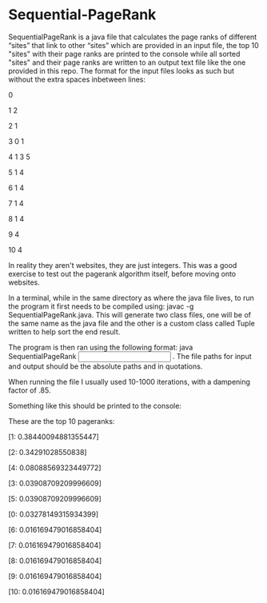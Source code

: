 # Sequential-PageRank


SequentialPageRank is a java file that calculates the page ranks of different “sites” that link to other “sites” which are provided in an input file, the top 10 "sites" with their page ranks are printed to the console while all sorted "sites" and their page ranks are written to an output text file like the one provided in this repo. The format for the input files looks as such but without the extra spaces inbetween lines:

0

1 2

2 1

3 0 1

4 1 3 5

5 1 4

6 1 4

7 1 4

8 1 4

9 4

10 4

In reality they aren't websites, they are just integers. This was a good exercise to test out the pagerank algorithm itself, before moving onto websites.


In a terminal, while in the same directory as where the java file lives, to run the program it first needs to be compiled using: javac -g SequentialPageRank.java. This will generate two class files, one will be of the same name as the java file and the other is a custom class called Tuple written to help sort the end result.

The program is then ran using the following format: java SequentialPageRank <input file path> <output file path> <number of iterations> <dampening factor>. The file paths for input and output should be the absolute paths and in quotations.


When running the file I usually used 10-1000 iterations, with a dampening factor of .85.


Something like this should be printed to the console:

These are the top 10 pageranks:

[1: 0.38440094881355447]

[2: 0.34291028550838]

[4: 0.08088569323449772]

[3: 0.03908709209996609]

[5: 0.03908709209996609]

[0: 0.03278149315934399]

[6: 0.016169479016858404]

[7: 0.016169479016858404]

[8: 0.016169479016858404]

[9: 0.016169479016858404]

[10: 0.016169479016858404]